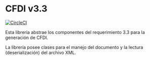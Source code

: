 # CFDI v3.3

[![CircleCI](https://circleci.com/gh/tliwaka-io/CFDI.svg?style=svg)](https://circleci.com/gh/tliwaka-io/CFDI)

Esta librería abstrae los componentes del requerimiento 3.3 para la generación de CFDI.

La librería posee clases para el manejo del documento y la lectura (deserialización) del archivo XML.
